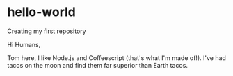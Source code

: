 # hello-world
Creating my first repository

Hi Humans,

Tom here, I like Node.js and Coffeescript (that's what I'm made of!).
I've had tacos on the moon and find them far superior than Earth tacos.
